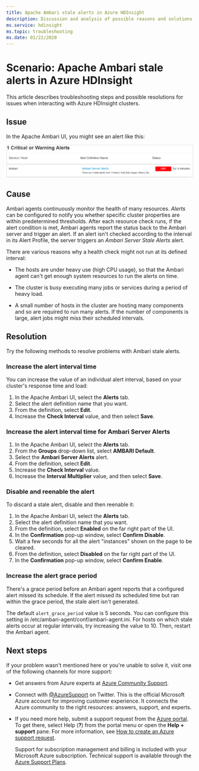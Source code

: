 ```yaml
---
title: Apache Ambari stale alerts in Azure HDInsight
description: Discussion and analysis of possible reasons and solutions for Apache Ambari stale alerts in HDInsight.
ms.service: hdinsight
ms.topic: troubleshooting
ms.date: 01/22/2020
---
```


# Scenario: Apache Ambari stale alerts in Azure HDInsight

This article describes troubleshooting steps and possible resolutions for issues when interacting with Azure HDInsight clusters.

## Issue

In the Apache Ambari UI, you might see an alert like this:

![Apache Ambari stale alert example](./media/apache-ambari-troubleshoot-stale-alerts/ambari-stale-alerts-example.png)

## Cause

Ambari agents continuously monitor the health of many resources. *Alerts* can be configured to notify you whether specific cluster properties are within predetermined thresholds. After each resource check runs, if the alert condition is met, Ambari agents report the status back to the Ambari server and trigger an alert. If an alert isn't checked according to the interval in its Alert Profile, the server triggers an *Ambari Server Stale Alerts* alert.

There are various reasons why a health check might not run at its defined interval:

* The hosts are under heavy use (high CPU usage), so that the Ambari agent can't get enough system resources to run the alerts on time.

* The cluster is busy executing many jobs or services during a period of heavy load.

* A small number of hosts in the cluster are hosting many components and so are required to run many alerts. If the number of components is large, alert jobs might miss their scheduled intervals.

## Resolution

Try the following methods to resolve problems with Ambari stale alerts.

### Increase the alert interval time

You can increase the value of an individual alert interval, based on your cluster's response time and load:

1. In the Apache Ambari UI, select the **Alerts** tab.
1. Select the alert definition name that you want.
1. From the definition, select **Edit**.
1. Increase the **Check Interval** value, and then select **Save**.

### Increase the alert interval time for Ambari Server Alerts

1. In the Apache Ambari UI, select the **Alerts** tab.
1. From the **Groups** drop-down list, select **AMBARI Default**.
1. Select the **Ambari Server Alerts** alert.
1. From the definition, select **Edit**.
1. Increase the **Check Interval** value.
1. Increase the **Interval Multiplier** value, and then select **Save**.

### Disable and reenable the alert

To discard a stale alert, disable and then reenable it:

1. In the Apache Ambari UI, select the **Alerts** tab.
1. Select the alert definition name that you want.
1. From the definition, select **Enabled** on the far right part of the UI.
1. In the **Confirmation** pop-up window, select **Confirm Disable**.
1. Wait a few seconds for all the alert "instances" shown on the page to be cleared.
1. From the definition, select **Disabled** on the far right part of the UI.
1. In the **Confirmation** pop-up window, select **Confirm Enable**.

### Increase the alert grace period

There's a grace period before an Ambari agent reports that a configured alert missed its schedule. If the alert missed its scheduled time but ran within the grace period, the stale alert isn't generated.

The default `alert_grace_period` value is 5 seconds. You can configure this setting in /etc/ambari-agent/conf/ambari-agent.ini. For hosts on which stale alerts occur at regular intervals, try increasing the value to 10. Then, restart the Ambari agent.

## Next steps

If your problem wasn't mentioned here or you're unable to solve it, visit one of the following channels for more support:

* Get answers from Azure experts at [Azure Community Support](https://azure.microsoft.com/support/community/).

* Connect with [@AzureSupport](https://twitter.com/azuresupport) on Twitter. This is the official Microsoft Azure account for improving customer experience. It connects the Azure community to the right resources: answers, support, and experts.

* If you need more help, submit a support request from the [Azure portal](https://portal.azure.com/?#blade/Microsoft_Azure_Support/HelpAndSupportBlade/). To get there, select Help (**?**) from the portal menu or open the **Help + support** pane. For more information, see [How to create an Azure support request](../../azure-portal/supportability/how-to-create-azure-support-request.md). 

  Support for subscription management and billing is included with your Microsoft Azure subscription. Technical support is available through the [Azure Support Plans](https://azure.microsoft.com/support/plans/).